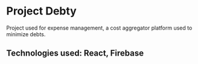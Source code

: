 # Project Debty

Project used for expense management, a cost aggregator platform used to minimize debts. 

## Technologies used: React, Firebase
